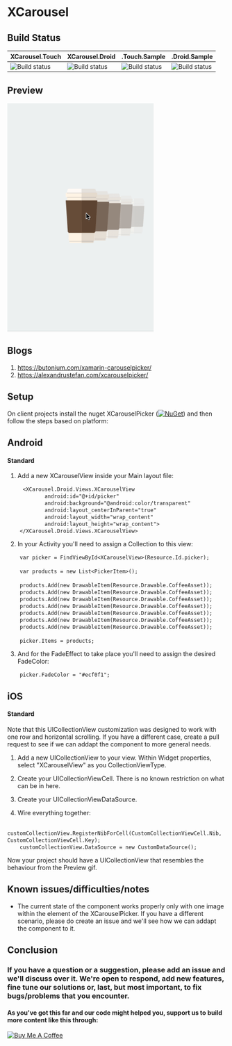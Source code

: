 # XCarousel

## Build Status

| XCarousel.Touch  | XCarousel.Droid | .Touch.Sample  | .Droid.Sample |
| ------------- | ------------- | ------------- | ------------- |
|![Build status](https://build.appcenter.ms/v0.1/apps/561b6d5c-f52e-46cb-b97f-655044511616/branches/master/badge)|![Build status](https://build.appcenter.ms/v0.1/apps/8b739197-554d-40e1-b73c-7b19c87f4c19/branches/master/badge)|![Build status](https://build.appcenter.ms/v0.1/apps/e88b8cee-33be-4324-be8d-06e067577194/branches/master/badge)|![Build status](https://build.appcenter.ms/v0.1/apps/e535c92f-2f2a-4808-9e13-eab56e508d85/branches/master/badge)|

## Preview
![](carouselPicker.gif)

## Blogs

1. https://butonium.com/xamarin-carouselpicker/
2. https://alexandrustefan.com/xcarouselpicker/

## Setup 

On client projects install the nuget XCarouselPicker ([![NuGet](https://img.shields.io/nuget/v/XCarouselPicker.svg?label=NuGet)](https://www.nuget.org/packages/XCarouselPicker/)) and then follow the steps based on platform:

## Android

#### Standard

1. Add a new XCarouselView inside your Main layout file:

```
     <XCarousel.Droid.Views.XCarouselView
            android:id="@+id/picker"
            android:background="@android:color/transparent"
            android:layout_centerInParent="true"
            android:layout_width="wrap_content"
            android:layout_height="wrap_content">
    </XCarousel.Droid.Views.XCarouselView>
```

2. In your Activity you'll need to assign a Collection to this view:

```
    var picker = FindViewById<XCarouselView>(Resource.Id.picker);
    
    var products = new List<PickerItem>();

    products.Add(new DrawableItem(Resource.Drawable.CoffeeAsset));
    products.Add(new DrawableItem(Resource.Drawable.CoffeeAsset));
    products.Add(new DrawableItem(Resource.Drawable.CoffeeAsset));
    products.Add(new DrawableItem(Resource.Drawable.CoffeeAsset));
    products.Add(new DrawableItem(Resource.Drawable.CoffeeAsset));
    products.Add(new DrawableItem(Resource.Drawable.CoffeeAsset));
    products.Add(new DrawableItem(Resource.Drawable.CoffeeAsset));

    picker.Items = products;
```

3. And for the FadeEffect to take place you'll need to assign the desired FadeColor:

```
    picker.FadeColor = "#ecf0f1";
```

## iOS

#### Standard

Note that this UICollectionView customization was designed to work with one row and horizontal scrolling. If you have a different case, create a pull request to see if we can addapt the component to more general needs.

1. Add a new UICollectionView to your view. Within Widget properties, select "XCarouselView" as you CollectionViewType.

2. Create your UICollectionViewCell. There is no known restriction on what can be in here.

3. Create your UICollectionViewDataSource.

4. Wire everything together:

```
    customCollectionView.RegisterNibForCell(CustomCollectionViewCell.Nib, CustomCollectionViewCell.Key);
    customCollectionView.DataSource = new CustomDataSource();
```

Now your project should have a UICollectionView that resembles the behaviour from the Preview gif.

## Known issues/difficulties/notes

- The current state of the component works properly only with one image within the element of the XCarouselPicker. If you have a different scenario, please do create an issue and we'll see how we can addapt the component to it.

## Conclusion

### If you have a question or a suggestion, please add an issue and we'll discuss over it. We're open to respond, add new features, fine tune our solutions or, last, but most important, to fix bugs/problems that you encounter. 
#### As you've got this far and our code might helped you, support us to build more content like this through: 
<a href="https://www.buymeacoffee.com/grendio" target="_blank"><img src="https://www.buymeacoffee.com/assets/img/custom_images/orange_img.png" alt="Buy Me A Coffee" style="height: auto !important;width: auto !important;" ></a>
